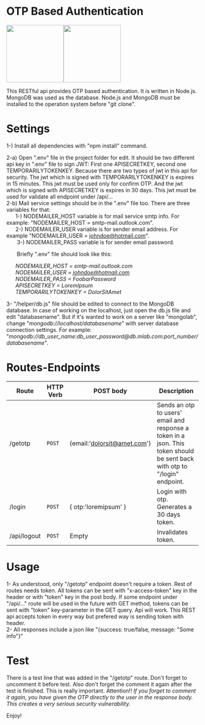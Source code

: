 # OTP Based Authentication

<img src="https://www.guarana-technologies.com/wp-content/uploads/2017/08/node-js-web-app-development.png" width="150" height="150"/><img src="https://cdn-images-1.medium.com/max/800/1*yB8AVO2xadCGmsyTtx0sag.png" width="150" height="150"/><br>

This RESTful api provides OTP based authentication. It is written in Node.js. MongoDB was used as the database. Node.js and MongoDB must be installed to the operation system before "git clone".

# Settings
1-) Install all dependencies with "npm install" command. <p>
2-a) Open ".env" file in the project folder for edit. It should be two different api key in ".env" file to sign JWT: First one APISECRETKEY, second one TEMPORARILYTOKENKEY. Because there are two types of jwt in this api for security. The jwt which is signed with TEMPORARILYTOKENKEY is expires in 15 minutes. This jwt must be used only for confirm OTP. And the jwt which is signed with APISECRETKEY is expires in 30 days. This jwt must be used for validate all endpoint under /api/... <br>
2-b) Mail service settings should  be in the ".env" file too. There are three variables for that: <br>&nbsp;&nbsp;&nbsp;&nbsp;&nbsp;&nbsp;1-) NODEMAILER_HOST variable is for mail service smtp info. For example: "NODEMAILER_HOST = smtp-mail.outlook.com". <br>&nbsp;&nbsp;&nbsp;&nbsp;&nbsp;&nbsp;2-) NODEMAILER_USER variable is for sender email address. For example "NODEMAILER_USER = johndoe@hotmail.com". <br>&nbsp;&nbsp;&nbsp;&nbsp;&nbsp;&nbsp; 3-) NODEMAILER_PASS variable is for sender email password. <p>&nbsp;&nbsp;&nbsp;&nbsp;&nbsp;&nbsp; Briefly ".env" file should look like this: <p> 
<i>
&nbsp;&nbsp;&nbsp;&nbsp;&nbsp;&nbsp;NODEMAILER_HOST = smtp-mail.outlook.com
<br>&nbsp;&nbsp;&nbsp;&nbsp;&nbsp;&nbsp;NODEMAILER_USER = johndoe@hotmail.com
<br>&nbsp;&nbsp;&nbsp;&nbsp;&nbsp;&nbsp;NODEMAILER_PASS = FoobarPassword
<br>&nbsp;&nbsp;&nbsp;&nbsp;&nbsp;&nbsp;APISECRETKEY = LoremIpsum
<br>&nbsp;&nbsp;&nbsp;&nbsp;&nbsp;&nbsp;TEMPORARILYTOKENKEY = DolorSitAmet
</i>

<p>3- "/helper/db.js" file should be edited to connect to the MongoDB database. In case of working on the localhost, just open the db.js file and edit "databasename". But if it's wanted to work on a server like "mongolab", change "<i>mongodb://localhost/databasename</i>" with server database connection settings. For example: "<i>mongodb://db_user_name:db_user_password@db.mlab.com:port_number/databasename</i>". 

# Routes-Endpoints
| Route | HTTP Verb	 | POST body	 | Description	 |
| --- | --- | --- | --- |
| /getotp | `POST` | {email:'dolorsit@amet.com'} | Sends an otp to users' email and response a token in a json. This token should be sent back with otp to "/login" endpoint.|
| /login | `POST` | { otp:'loremipsum' }  | Login with otp. Generates a 30 days token.|
| /api/logout | `POST` | Empty | Invalidates token. |

# Usage
1- As understood, only "/getotp" endpoint doesn't require a token. Rest of routes needs token. All tokens can be sent with "x-access-token" key in the header or with "token" key in the post body. If some endpoint under "/api/..." route will be used in the future with GET method, tokens can be sent with "token" key-parameter in the GET query. Api will work. This REST api accepts token in every way but prefered way is sending token with header. <br>
2- All responses include a json like "{success: true/false, message: "Some info"}"

# Test
There is a test line that was added in the "/getotp" route. Don't forget to uncomment it before test. Also don't forget the comment it again after the test is finished. This is really important. Attention!! <i>If you forget to comment it again, you have given the OTP directly to the user in the response body. This creates a very serious security vulnerability.</i>
<p>Enjoy!

